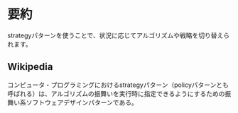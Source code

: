 # 要約
strategyパターンを使うことで、状況に応じてアルゴリズムや戦略を切り替えられます。

## Wikipedia
コンピュータ・プログラミングにおけるstrategyパターン（policyパターンとも呼ばれる）は、アルゴリズムの振舞いを実行時に指定できるようにするための振舞い系ソフトウェアデザインパターンである。
